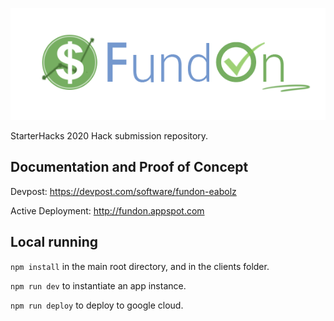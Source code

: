 ![Logo](./client/src/components/images/logo.png)

StarterHacks 2020 Hack submission repository. 

## Documentation and Proof of Concept 

Devpost: https://devpost.com/software/fundon-eabolz

Active Deployment: http://fundon.appspot.com

## Local running 

`npm install` in the main root directory, and in the clients folder.

`npm run dev` to instantiate an app instance. 

`npm run deploy` to deploy to google cloud.
